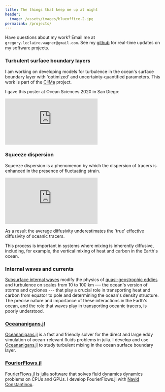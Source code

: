 ```yaml
---
title: The things that keep me up at night
header:
  image: /assets/images/blueoffice-2.jpg
permalink: /projects/
---
```


Have questions about my work? Email me at
`gregory.leclaire.wagner@gmail.com`. 
See my [github] for real-time updates on my software projects.

### Turbulent surface boundary layers

I am working on developing models for turbulence in the ocean's
surface boundary layer with 'optimized' and uncertainty-quantified
parameters. 
This work is part of the [CliMa] project.

I gave this poster at Ocean Sciences 2020 in San Diego:

![OSM20](https://glwagner.github.io/assets/figures/ocean_sciences_2020_poster.pdf)

### Squeeze dispersion

Squeeze dispersion is a phenomenon by which the dispersion of tracers
is enhanced in the presence of fluctuating strain. 

![Squeezing](https://glwagner.github.io/assets/figures/squeezing.pdf)

As a result the average diffusivity underestimates the 'true' effective diffusivity
of oceanic tracers.

This process is important in systems where mixing is inherently diffusive, 
including, for example, the vertical mixing of heat and carbon in the Earth's ocean.

### Internal waves and currents

[Subsurface internal waves] modify the physics of [quasi-geostrophic eddies]
and turbulence on scales from 10 to 100 km ---
the ocean's version of storms and cyclones --- that play 
a crucial role in transporting heat and carbon from equator to pole and 
determining the ocean's density structure. The precise nature and importance
of these interactions in the Earth's ocean, and the role that waves
play in transporting oceanic tracers, is poorly understood.

### [Oceananigans.jl]

[Oceananigans.jl] is a fast and friendly solver for the direct
and large eddy simulation of ocean-relevant
fluids problems in julia.
I develop and use [Oceananigans.jl] to study turbulent mixing in the
ocean surface boundary layer.

### [FourierFlows.jl] 

[FourierFlows.jl] is [julia] software that solves fluid dynamics
dynamics problems on CPUs and GPUs. I develop FourierFlows.jl
with [Navid Constantinou].

[Subsurface internal waves]: http://www.livescience.com/42459-huge-ocean-internal-waves-explained.html
[quasi-geostrophic eddies]: https://en.wikipedia.org/wiki/Geostrophic_current
[FourierFlows.jl]: https://github.com/FourierFlows/FourierFlows.jl
[Navid Constantinou]: http://www.navidconstantinou.com
[CliMa]: https://clima.caltech.edu
[julia]: https://julialang.org
[Oceananigans.jl]: https://github.com/climate-machine/Oceananigans.jl
[dedalus]: http://dedalus-project.org
[Keaton Burns]: http://keaton-burns.com
[github]: https://github.com/glwagner
